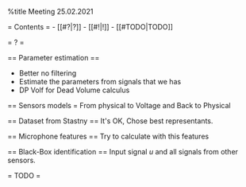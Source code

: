 %title Meeting 25.02.2021

= Contents =
    - [[#?|?]]
    - [[#!|!]]
    - [[#TODO|TODO]]

= ? =

== Parameter estimation ==
* Better no filtering
* Estimate the parameters from signals that we has
* DP Volf for Dead Volume calculus

== Sensors models =
From physical to Voltage and Back to Physical

== Dataset from Stastny ==
It's OK, Chose best representants.

== Microphone features ==
Try to calculate with this features

== Black-Box identification ==
Input signal *u* and all signals from other sensors.

= TODO =







